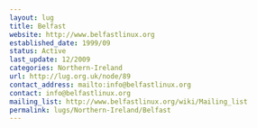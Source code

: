 ```yaml
---
layout: lug
title: Belfast
website: http://www.belfastlinux.org
established_date: 1999/09
status: Active
last_update: 12/2009
categories: Northern-Ireland
url: http://lug.org.uk/node/89
contact_address: mailto:info@belfastlinux.org
contact: info@belfastlinux.org
mailing_list: http://www.belfastlinux.org/wiki/Mailing_list
permalink: lugs/Northern-Ireland/Belfast
---
```

